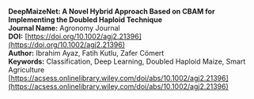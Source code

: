 **DeepMaizeNet: A Novel Hybrid Approach Based on CBAM for Implementing the Doubled Haploid Technique** <br>
**Journal Name:** Agronomy Journal <br>
**DOI:** [https://doi.org/10.1002/agj2.21396](https://doi.org/10.1002/agj2.21396)<br>
**Author:** Ibrahim Ayaz, Fatih Kutlu, Zafer Cömert <br>
**Keywords:** Classification, Deep Learning, Doubled Haploid Maize, Smart Agriculture
[https://acsess.onlinelibrary.wiley.com/doi/abs/10.1002/agj2.21396](https://acsess.onlinelibrary.wiley.com/doi/abs/10.1002/agj2.21396)
